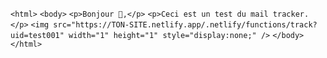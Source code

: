 `<html>`
  `<body>`
    `<p>Bonjour 👋,</p>`
    `<p>Ceci est un test du mail tracker.</p>`
    `<img src="https://TON-SITE.netlify.app/.netlify/functions/track?uid=test001" width="1" height="1" style="display:none;" />`
  `</body>`
`</html>`


